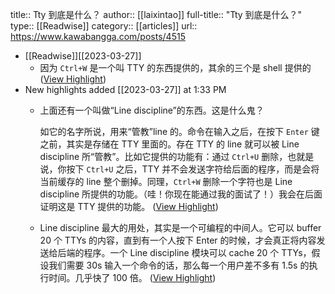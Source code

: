 title:: Tty 到底是什么？
author:: [[laixintao]]
full-title:: "Tty 到底是什么？"
type:: [[Readwise]]
category:: [[articles]]
url:: https://www.kawabangga.com/posts/4515

- [[Readwise]][[2023-03-27]]
	- 因为 `Ctrl+W` 是一个叫 TTY 的东西提供的，其余的三个是 shell 提供的 ([View Highlight](https://read.readwise.io/read/01gwgmrgpanr34wg0mfcbhr60y))
- New highlights added [[2023-03-27]] at 1:33 PM
	- 上面还有一个叫做“Line discipline”的东西。这是什么鬼？
	  
	  如它的名字所说，用来“管教”line 的。命令在输入之后，在按下 `Enter` 键之前，其实是存储在 TTY 里面的。存在 TTY 的 line 就可以被 Line discipline 所“管教”。比如它提供的功能有：通过 `Ctrl+U` 删除，也就是说，你按下 `Ctrl+U` 之后，TTY 并不会发送字符给后面的程序，而是会将当前缓存的 line 整个删掉。同理，`Ctrl+W` 删除一个字符也是 Line discipline 所提供的功能。（哇！你现在能通过我的面试了！）我会在后面证明这是 TTY 提供的功能。 ([View Highlight](https://read.readwise.io/read/01gwgr3syade518e7xxperyns8))
	- Line discipline 最大的用处，其实是一个可编程的中间人。它可以 buffer 20 个 TTYs 的内容，直到有一个人按下 Enter 的时候，才会真正将内容发送给后端的程序。一个 Line discipline 模块可以 cache 20 个 TTYs，假设我们需要 30s 输入一个命令的话，那么每一个用户差不多有 1.5s 的执行时间。几乎快了 100 倍。 ([View Highlight](https://read.readwise.io/read/01gwgr49g9w80pbvt5xgxvzn3t))